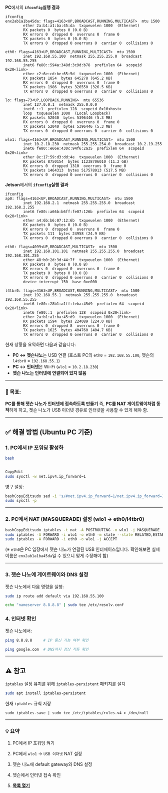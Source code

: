 **PC**에서의 **`ifconfig`실행 결과**

```
ifconfig
enx2ab1a1ba45da: flags=4163<UP,BROADCAST,RUNNING,MULTICAST>  mtu 1500
        ether 2a:b1:a1:ba:45:da  txqueuelen 1000  (Ethernet)
        RX packets 0  bytes 0 (0.0 B)
        RX errors 0  dropped 0  overruns 0  frame 0
        TX packets 0  bytes 0 (0.0 B)
        TX errors 0  dropped 0 overruns 0  carrier 0  collisions 0

eth0: flags=4163<UP,BROADCAST,RUNNING,MULTICAST>  mtu 1500
        inet 192.168.55.100  netmask 255.255.255.0  broadcast 192.168.55.255
        inet6 fe80::594a:348d:3c9d:b78  prefixlen 64  scopeid 0x20<link>
        ether c2:6e:cd:be:65:5d  txqueuelen 1000  (Ethernet)
        RX packets 1854  bytes 645278 (645.2 KB)
        RX errors 0  dropped 0  overruns 0  frame 0
        TX packets 1986  bytes 326550 (326.5 KB)
        TX errors 0  dropped 0 overruns 0  carrier 0  collisions 0

lo: flags=73<UP,LOOPBACK,RUNNING>  mtu 65536
        inet 127.0.0.1  netmask 255.0.0.0
        inet6 ::1  prefixlen 128  scopeid 0x10<host>
        loop  txqueuelen 1000  (Local Loopback)
        RX packets 52040  bytes 5396446 (5.3 MB)
        RX errors 0  dropped 0  overruns 0  frame 0
        TX packets 52040  bytes 5396446 (5.3 MB)
        TX errors 0  dropped 0 overruns 0  carrier 0  collisions 0

wlo1: flags=4163<UP,BROADCAST,RUNNING,MULTICAST>  mtu 1500
        inet 10.2.18.230  netmask 255.255.254.0  broadcast 10.2.19.255
        inet6 fe80::e66e:430c:94f6:2a35  prefixlen 64  scopeid 0x20<link>
        ether 8c:17:59:d3:dd:4e  txqueuelen 1000  (Ethernet)
        RX packets 8750154  bytes 11238706010 (11.2 GB)
        RX errors 0  dropped 1310  overruns 0  frame 0
        TX packets 1464313  bytes 517578913 (517.5 MB)
        TX errors 0  dropped 0 overruns 0  carrier 0  collisions 0
```



**Jetson**에서의 **`ifconfig`실행 결과**

```
ifconfig                                                
ap0: flags=4163<UP,BROADCAST,RUNNING,MULTICAST>  mtu 1500                       
        inet 192.168.2.1  netmask 255.255.255.0  broadcast 192.168.2.255        
        inet6 fe80::a66b:b6ff:fe07:126b  prefixlen 64  scopeid 0x20<link>       
        ether a4:6b:b6:07:12:6b  txqueuelen 1000  (Ethernet)                    
        RX packets 0  bytes 0 (0.0 B)                                           
        RX errors 0  dropped 0  overruns 0  frame 0                             
        TX packets 111  bytes 24958 (24.9 KB)                                   
        TX errors 0  dropped 0 overruns 0  carrier 0  collisions 0              
                                                                                
eth0: flags=4099<UP,BROADCAST,MULTICAST>  mtu 1500                              
        inet 192.168.101.101  netmask 255.255.255.0  broadcast 192.168.101.255  
        ether 48:b0:2d:3d:44:7f  txqueuelen 1000  (Ethernet)                    
        RX packets 0  bytes 0 (0.0 B)                                           
        RX errors 0  dropped 0  overruns 0  frame 0                             
        TX packets 0  bytes 0 (0.0 B)                                           
        TX errors 0  dropped 0 overruns 0  carrier 0  collisions 0              
        device interrupt 150  base 0xe000                                       
                                                                                
l4tbr0: flags=4163<UP,BROADCAST,RUNNING,MULTICAST>  mtu 1500                    
        inet 192.168.55.1  netmask 255.255.255.0  broadcast 192.168.55.255      
        inet6 fe80::28b1:a1ff:feba:45d9  prefixlen 64  scopeid 0x20<link>       
        inet6 fe80::1  prefixlen 128  scopeid 0x20<link>                        
        ether 2a:b1:a1:ba:45:d9  txqueuelen 1000  (Ethernet)                    
        RX packets 1594  bytes 224089 (224.0 KB)
        RX errors 0  dropped 8  overruns 0  frame 0
        TX packets 1625  bytes 404760 (404.7 KB)
        TX errors 0  dropped 0 overruns 0  carrier 0  collisions 0
```



현재 상황을 요약하면 다음과 같습니다:

- **PC ↔ 젯슨나노**는 USB 연결 (호스트 PC의 `eth0` = `192.168.55.100`, 젯슨의 `l4tbr0` = `192.168.55.1`)
- **PC ↔ 인터넷**은 Wi-Fi (`wlo1` = `10.2.18.230`)
- **젯슨 나노는 인터넷에 연결되어 있지 않음**

------

### 🎯 목표:

**PC를 통해 젯슨 나노가 인터넷에 접속하도록 만들기**
 즉, **PC를 NAT 게이트웨이처럼 동작**하게 하고, 젯슨 나노가 USB 이더넷 경유로 인터넷을 사용할 수 있게 해야 함.

------

## ✅ 해결 방법 (Ubuntu PC 기준)

### 1. PC에서 IP 포워딩 활성화

```bash
bash


CopyEdit
sudo sysctl -w net.ipv4.ip_forward=1
```

영구 설정:

```bash
bashCopyEditsudo sed -i 's/#net.ipv4.ip_forward=1/net.ipv4.ip_forward=1/' /etc/sysctl.conf
sudo sysctl -p
```

------

### 2. PC에서 NAT (MASQUERADE) 설정 (wlo1 → eth0/l4tbr0)

```bash
bashCopyEditsudo iptables -t nat -A POSTROUTING -o wlo1 -j MASQUERADE
sudo iptables -A FORWARD -i wlo1 -o eth0 -m state --state RELATED,ESTABLISHED -j ACCEPT
sudo iptables -A FORWARD -i eth0 -o wlo1 -j ACCEPT
```

(※ `eth0`은 PC 입장에서 젯슨 나노가 연결된 USB 인터페이스입니다. 확인해보면 실제 이름은 `enx2ab1a1ba45da`일 수 있으니 맞게 수정해야 함)

------

### 3. 젯슨 나노에 **게이트웨이와 DNS 설정**

젯슨 나노에서 다음 명령을 실행:

```bash
sudo ip route add default via 192.168.55.100
```

```bash
echo "nameserver 8.8.8.8" | sudo tee /etc/resolv.conf
```



### 4. 인터넷 확인

젯슨 나노에서:

```bash
ping 8.8.8.8     # IP 통신 가능 여부 확인
```

```bash
ping google.com  # DNS까지 정상 작동 확인
```

---


## ⚠️ 참고

`iptables` 설정 유지를 위해  `iptables-persistent` 패키지를 설치

```bash
sudo apt install iptables-persistent
```

현재 `iptables` 규칙 저장

```
sudo iptables-save | sudo tee /etc/iptables/rules.v4 > /dev/null
```

------

### 💡 요약

1. PC에서 IP 포워딩 켜기
2. PC에서 `wlo1` → `USB 이더넷` NAT 설정
3. 젯슨 나노에 default gateway와 DNS 설정
4. 젯슨에서 인터넷 접속 확인





1. **[목록 열기](../README.md)** 